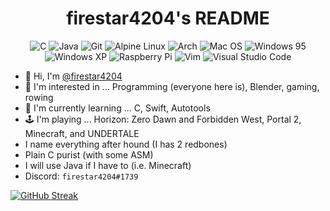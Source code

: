 <h1 align="center">firestar4204's README</h1>


<p align="center"><img src="https://img.shields.io/badge/c-%2300599C.svg?style=for-the-badge&amp;logo=c&amp;logoColor=white" alt="C">
<img src="https://img.shields.io/badge/java-%23ED8B00.svg?style=for-the-badge&amp;logo=java&amp;logoColor=white" alt="Java">
<img src="https://img.shields.io/badge/git-%23F05033.svg?style=for-the-badge&amp;logo=git&amp;logoColor=white" alt="Git">
<img src="https://img.shields.io/badge/Alpine_Linux-%230D597F.svg?style=for-the-badge&amp;logo=alpine-linux&amp;logoColor=white" alt="Alpine Linux">
<img src="https://img.shields.io/badge/Arch%20Linux-1793D1?logo=arch-linux&amp;logoColor=fff&amp;style=for-the-badge" alt="Arch">
<img src="https://img.shields.io/badge/mac%20os-000000?style=for-the-badge&amp;logo=macos&amp;logoColor=F0F0F0" alt="Mac OS">
<img src="https://img.shields.io/badge/Windows%2095-008484?style=for-the-badge&amp;logo=windows95&amp;logoColor=white" alt="Windows 95">
<img src="https://img.shields.io/badge/Windows%20xp-003399?style=for-the-badge&amp;logo=windowsxp&amp;logoColor=white" alt="Windows XP">
<img src="https://img.shields.io/badge/-RaspberryPi-C51A4A?style=for-the-badge&amp;logo=Raspberry-Pi" alt="Raspberry Pi">
<img src="https://img.shields.io/badge/VIM-%2311AB00.svg?style=for-the-badge&amp;logo=vim&amp;logoColor=white" alt="Vim">
<img src="https://img.shields.io/badge/Visual%20Studio%20Code-0078d7.svg?style=for-the-badge&amp;logo=visual-studio-code&amp;logoColor=white" alt="Visual Studio Code"></p>

- 👋 Hi, I'm [@firestar4204](https://github.com/firestar4204)
- 👀 I'm interested in ... Programming (everyone here is), Blender, gaming, rowing
- 🌱 I'm currently learning ... C, Swift, Autotools
- 🕹 I'm playing ... Horizon: Zero Dawn and Forbidden West, Portal 2, Minecraft, and UNDERTALE
- I name everything after hound (I has 2 redbones)
- Plain C purist (with some ASM)
- I will use Java if I have to (i.e. Minecraft)
- Discord: `firestar4204#1739`


[![GitHub Streak](https://github-readme-streak-stats.herokuapp.com/?user=firestar4204&theme=dark)](https://git.io/streak-stats)
